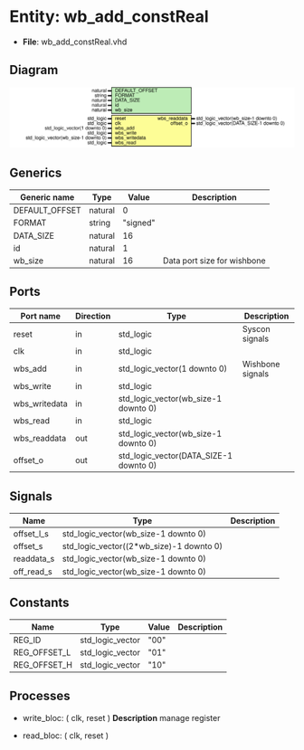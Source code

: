 # Entity: wb_add_constReal

- **File**: wb_add_constReal.vhd
## Diagram

![Diagram](wb_add_constReal.svg "Diagram")
## Generics

| Generic name   | Type    | Value    | Description                 |
| -------------- | ------- | -------- | --------------------------- |
| DEFAULT_OFFSET | natural | 0        |                             |
| FORMAT         | string  | "signed" |                             |
| DATA_SIZE      | natural | 16       |                             |
| id             | natural | 1        |                             |
| wb_size        | natural | 16       | Data port size for wishbone |
## Ports

| Port name     | Direction | Type                                   | Description      |
| ------------- | --------- | -------------------------------------- | ---------------- |
| reset         | in        | std_logic                              | Syscon signals   |
| clk           | in        | std_logic                              |                  |
| wbs_add       | in        | std_logic_vector(1 downto 0)           | Wishbone signals |
| wbs_write     | in        | std_logic                              |                  |
| wbs_writedata | in        | std_logic_vector(wb_size-1 downto 0)   |                  |
| wbs_read      | in        | std_logic                              |                  |
| wbs_readdata  | out       | std_logic_vector(wb_size-1 downto 0)   |                  |
| offset_o      | out       | std_logic_vector(DATA_SIZE-1 downto 0) |                  |
## Signals

| Name       | Type                                     | Description |
| ---------- | ---------------------------------------- | ----------- |
| offset_l_s | std_logic_vector(wb_size-1 downto 0)     |             |
| offset_s   | std_logic_vector((2*wb_size)-1 downto 0) |             |
| readdata_s | std_logic_vector(wb_size-1 downto 0)     |             |
| off_read_s | std_logic_vector(wb_size-1 downto 0)     |             |
## Constants

| Name         | Type             | Value | Description |
| ------------ | ---------------- | ----- | ----------- |
| REG_ID       | std_logic_vector |  "00" |             |
| REG_OFFSET_L | std_logic_vector |  "01" |             |
| REG_OFFSET_H | std_logic_vector |  "10" |             |
## Processes
- write_bloc: ( clk, reset )
**Description**
manage register

- read_bloc: ( clk, reset )
